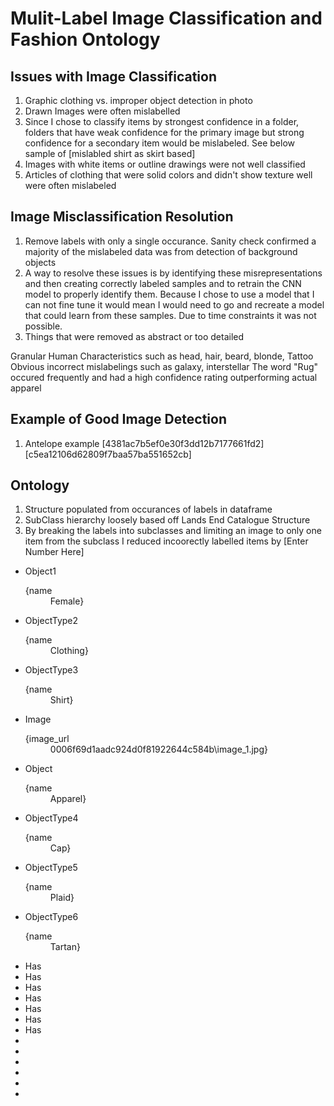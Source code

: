 # Mulit-Label Image Classification and Fashion Ontology

## Issues with Image Classification
1. Graphic clothing vs. improper object detection in photo
2. Drawn Images were often mislabelled
3. Since I chose to classify items by strongest confidence in a folder, folders that have weak confidence for the primary image but strong confidence for a secondary item would be mislabeled. See below sample of [mislabled shirt as skirt based]
4. Images with white items or outline drawings were not well classified
5. Articles of clothing that were solid colors and didn't show texture well were often mislabeled

## Image Misclassification Resolution
1. Remove labels with only a single occurance. Sanity check confirmed a majority of the mislabeled data was from detection of background objects
2. A way to resolve these issues is by identifying these misrepresentations and then creating correctly labeled samples and to retrain the CNN model to properly identify them. Because I chose to use a model that I can not fine tune it would mean I would need to go and recreate a model that could learn from these samples. Due to time constraints it was not possible. 
3. Things that were removed as abstract or too detailed

  Granular Human Characteristics such as head, hair, beard, blonde, Tattoo
  Obvious incorrect mislabelings such as galaxy, interstellar
  The word "Rug" occured frequently and had a high confidence rating outperforming actual apparel

## Example of Good Image Detection
1. Antelope example [4381ac7b5ef0e30f3dd12b7177661fd2] [c5ea12106d62809f7baa57ba551652cb]

## Ontology
1. Structure populated from occurances of labels in dataframe
2. SubClass hierarchy loosely based off Lands End Catalogue Structure
3. By breaking the labels into subclasses and limiting an image to only one item from the subclass I reduced incoorectly labelled items by [Enter Number Here]

<ul class="graph-diagram-markup" data-internal-scale="1" data-external-scale="1">
  <li class="node" data-node-id="0" data-x="-1117.2548828125" data-y="-573.6793823242188">
    <span class="caption">Object1</span><dl class="properties"><dt>{name</dt><dd>Female}</dd></dl></li>
  <li class="node" data-node-id="1" data-x="-1117.2548828125" data-y="-320.626220703125">
    <span class="caption">ObjectType2</span><dl class="properties"><dt>{name</dt><dd>Clothing}</dd></dl></li>
  <li class="node" data-node-id="2" data-x="-1323.266357421875" data-y="-172.37808227539062">
    <span class="caption">ObjectType3</span><dl class="properties"><dt>{name</dt><dd>Shirt}</dd></dl></li>
  <li class="node" data-node-id="3" data-x="-1368.6716690063477" data-y="-437.51624298095703">
    <span class="caption">Image</span><dl class="properties"><dt>{image_url</dt><dd>0006f69d1aadc924d0f81922644c584b\image_1.jpg}</dd></dl></li>
  <li class="node" data-node-id="4" data-x="-1323.266357421875" data-y="-679.3394165039062">
    <span class="caption">Object</span><dl class="properties"><dt>{name</dt><dd>Apparel}</dd></dl></li>
  <li class="node" data-node-id="5" data-x="-1585.0989990234375" data-y="-200.6033172607422">
    <span class="caption">ObjectType4</span><dl class="properties"><dt>{name</dt><dd>Cap}</dd></dl></li>
  <li class="node" data-node-id="6" data-x="-1680.0989990234375" data-y="-437.51624298095703">
    <span class="caption">ObjectType5</span><dl class="properties"><dt>{name</dt><dd>Plaid}</dd></dl></li>
  <li class="node" data-node-id="7" data-x="-1585.0989990234375" data-y="-637.6033325195312">
    <span class="caption">ObjectType6</span><dl class="properties"><dt>{name</dt><dd>Tartan}</dd></dl></li>
  <li class="relationship" data-from="3" data-to="4">
    <span class="type">Has</span>
  </li>
  <li class="relationship" data-from="3" data-to="0">
    <span class="type">Has</span>
  </li>
  <li class="relationship" data-from="3" data-to="1">
    <span class="type">Has</span>
  </li>
  <li class="relationship" data-from="3" data-to="2">
    <span class="type">Has</span>
  </li>
  <li class="relationship" data-from="3" data-to="5">
    <span class="type">Has</span>
  </li>
  <li class="relationship" data-from="3" data-to="6">
    <span class="type">Has</span>
  </li>
  <li class="relationship" data-from="3" data-to="7">
    <span class="type">Has</span>
  </li>
  <li class="relationship" data-from="0" data-to="4"></li>
  <li class="relationship" data-from="1" data-to="0"></li>
  <li class="relationship" data-from="2" data-to="1"></li>
  <li class="relationship" data-from="5" data-to="2"></li>
  <li class="relationship" data-from="6" data-to="5"></li>
  <li class="relationship" data-from="7" data-to="6"></li>
</ul>
